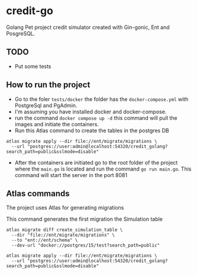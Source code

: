 # credit-go

Golang Pet project credit simulator created with Gin-gonic, Ent and PosgreSQL.

## TODO
- Put some tests

## How to run the project

- Go to the foler `tests/docker` the folder has the `docker-compose.yml` with PostgreSql and PgAdmin.
- I'm assuming you have installed docker and docker-compose.
- run the command `docker compose up -d` this command will pull the images and initiate the containers.
- Run this Atlas command to create the tables in the postgres DB
```shell
atlas migrate apply --dir file://ent/migrate/migrations \
  --url "postgres://user:admin@localhost:54320/credit_golang?search_path=public&sslmode=disable"
```
- After the containers are initiated go to the root folder of the project where the `main.go` is located and run the command `go run main.go`.
This command will start the server in the port 8081

## Atlas commands

The project uses Atlas for generating migrations

This command generates the first migration the Simulation table
```
atlas migrate diff create_simulation_table \
  --dir "file://ent/migrate/migrations" \
  --to "ent://ent/schema" \
  --dev-url "docker://postgres/15/test?search_path=public"
```
```
atlas migrate apply --dir file://ent/migrate/migrations \
  --url "postgres://user:admin@localhost:54320/credit_golang?search_path=public&sslmode=disable"
```
